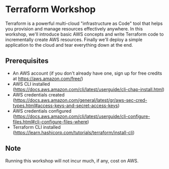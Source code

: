# Terraform Workshop
Terraform is a powerful multi-cloud "infrastructure as Code" tool that helps you provision and manage resources effectively anywhere. In this workshop, we'll introduce basic AWS concepts and write Terraform code to incrementally create AWS resources. Finally we'll deploy a simple application to the cloud and tear everything down at the end.

## Prerequisites
- An AWS account (if you don't already have one, sign up for free credits at https://aws.amazon.com/free/)
- AWS CLI installed (https://docs.aws.amazon.com/cli/latest/userguide/cli-chap-install.html)
- AWS credentials created (https://docs.aws.amazon.com/general/latest/gr/aws-sec-cred-types.html#access-keys-and-secret-access-keys)
- AWS credentials configured (https://docs.aws.amazon.com/cli/latest/userguide/cli-configure-files.html#cli-configure-files-where) 
- Terraform CLI installed (https://learn.hashicorp.com/tutorials/terraform/install-cli)

## Note
Running this workshop will not incur much, if any, cost on AWS.
